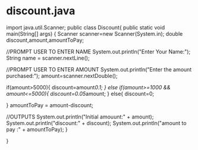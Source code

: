 # discount.java
import java.util.Scanner; public class Discount{ public static void main(String[] args) { Scanner scanner=new Scanner(System.in); double discount,amount,amountToPay;

//PROMPT USER TO ENTER NAME System.out.println("Enter Your Name:"); String name = scanner.nextLine();

//PROMPT USER TO ENTER AMOUNT
System.out.println("Enter the amount purchased:");
amount=scanner.nextDouble();

if(amount>5000){
    discount=amount*0.1;
}
else if(amount>=1000 && amount<=5000){
    discount=0.05*amount;
}
else{ discount=0;

} amountToPay = amount-discount;

//OUTPUTS System.out.println("Initial amouunt:" + amount); System.out.println("discount:" + discount); System.out.println("amount to pay :" + amountToPay); }

}
